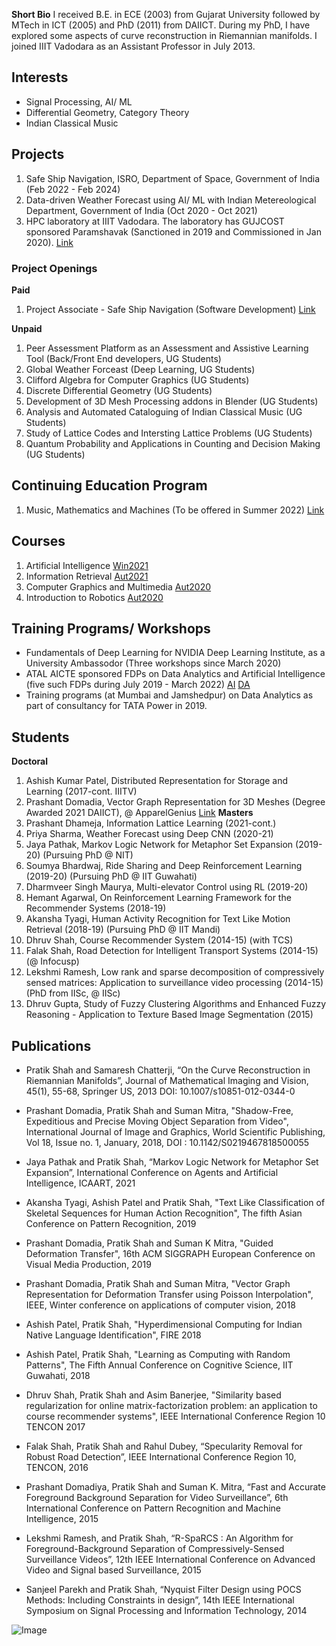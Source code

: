 **Short Bio**
I received B.E. in ECE (2003) from Gujarat University followed by MTech in ICT (2005) and PhD (2011) from DAIICT. During my PhD, I have explored some aspects of curve reconstruction in Riemannian manifolds. I joined IIIT Vadodara as an Assistant Professor in July 2013. 

## Interests
- Signal Processing, AI/ ML
- Differential Geometry, Category Theory 
- Indian Classical Music 

## Projects
1. Safe Ship Navigation, ISRO, Department of Space, Government of India (Feb 2022 - Feb 2024)
2. Data-driven Weather Forecast using AI/ ML with Indian Metereological Department, Government of India (Oct 2020 - Oct 2021)
3. HPC laboratory at IIIT Vadodara. The laboratory has GUJCOST sponsored Paramshavak (Sanctioned in 2019 and Commissioned in Jan 2020). [Link](https://sites.google.com/iiitvadodara.ac.in/hpc/paramshavak)

### Project Openings
**Paid**
1. Project Associate - Safe Ship Navigation (Software Development) [Link](www.iiitvadodara.ac.in)

**Unpaid**
1. Peer Assessment Platform as an Assessment and Assistive Learning Tool (Back/Front End developers, UG Students)
2. Global Weather Forceast (Deep Learning, UG Students)
3. Clifford Algebra for Computer Graphics (UG Students)
4. Discrete Differential Geometry (UG Students)
5. Development of 3D Mesh Processing addons in Blender (UG Students)
6. Analysis and Automated Cataloguing of Indian Classical Music (UG Students)
7. Study of Lattice Codes and Intersting Lattice Problems (UG Students)
8. Quantum Probability and Applications in Counting and Decision Making (UG Students)

## Continuing Education Program
1. Music, Mathematics and Machines (To be offered in Summer 2022) [Link](https://docs.google.com/document/d/1YrRtV3XS5JHCwIW72iv9hDL5vbqJ7OOZwMZY8uneukU/edit?usp=sharing)

## Courses
1. Artificial Intelligence [Win2021](https://docs.google.com/spreadsheets/d/1WTbiZyvn-2dqTuhYvgw6vKkqq1VsWiimmT4mE-8UIOk/edit?usp=sharing)
2. Information Retrieval [Aut2021](https://drive.google.com/file/d/1mAP74p3Ltr7kTxI8P2mYpPJAv3NO6TB0/view?usp=sharing)
3. Computer Graphics and Multimedia [Aut2020](https://drive.google.com/file/d/1bsp-3ncPKsxJGMY33QFtEZCbPBzS1y1a/view?usp=sharing)
4. Introduction to Robotics [Aut2020](https://docs.google.com/document/d/11KUxoEwDoxFYC8uOw0X4sBnnODyLXPZZDOeqm57ced4/edit?usp=sharing)

## Training Programs/ Workshops
- Fundamentals of Deep Learning for NVIDIA Deep Learning Institute, as a University Ambassodor (Three workshops since March 2020)
- ATAL AICTE sponsored FDPs on Data Analytics and Artificial Intelligence (five such FDPs during July 2019 - March 2022) [AI](https://atal-ai.iiitvadodara.ac.in/) [DA](https://atal-da.iiitvadodara.ac.in/)
- Training programs (at Mumbai and Jamshedpur) on Data Analytics as part of consultancy for TATA Power in 2019.

## Students
**Doctoral**
1. Ashish Kumar Patel, Distributed Representation for Storage and Learning (2017-cont. IIITV)
2. Prashant Domadia, Vector Graph Representation for 3D Meshes (Degree Awarded 2021 DAIICT), @ ApparelGenius [Link](https://www.apparelgenius.io/)
**Masters**
1. Prashant Dhameja, Information Lattice Learning (2021-cont.)
2. Priya Sharma, Weather Forecast using Deep CNN (2020-21)
3. Jaya Pathak, Markov Logic Network for Metaphor Set Expansion (2019-20) (Pursuing PhD @ NIT)
4. Soumya Bhardwaj, Ride Sharing and Deep Reinforcement Learning (2019-20) (Pursuing PhD @ IIT Guwahati)
5. Dharmveer Singh Maurya, Multi-elevator Control using RL (2019-20) 
6. Hemant Agarwal, On Reinforcement Learning Framework for the Recommender Systems (2018-19)
7. Akansha Tyagi, Human Activity Recognition for Text Like Motion Retrieval (2018-19) (Pursuing PhD @ IIT Mandi)
8. Dhruv Shah, Course Recommender System (2014-15) (with TCS)
9. Falak Shah, Road Detection for Intelligent Transport Systems (2014-15) (@ Infocusp)
10. Lekshmi Ramesh, Low rank and sparse decomposition of compressively sensed matrices: Application to surveillance video processing (2014-15) (PhD from IISc, @ IISc)
11. Dhruv Gupta, Study of Fuzzy Clustering Algorithms and Enhanced Fuzzy Reasoning - Application to Texture Based Image Segmentation (2015)


## Publications
- Pratik Shah and Samaresh Chatterji, “On the Curve Reconstruction in Riemannian Manifolds”, Journal of Mathematical Imaging and Vision, 45(1), 55-68, Springer US, 2013 DOI: 10.1007/s10851-012-0344-0

- Prashant Domadia, Pratik Shah and Suman Mitra, "Shadow-Free, Expeditious and Precise Moving Object Separation from Video", International Journal of Image and Graphics, World Scientific Publishing, Vol 18, Issue no. 1, January, 2018, DOI : 10.1142/S0219467818500055
 
- Jaya Pathak and Pratik Shah, “Markov Logic Network for Metaphor Set Expansion”, International Conference on Agents and Artificial Intelligence, ICAART, 2021

- Akansha Tyagi, Ashish Patel and Pratik Shah, "Text Like Classification of Skeletal Sequences for Human Action Recognition", The fifth Asian Conference on Pattern Recognition, 2019

- Prashant Domadia, Pratik Shah and Suman K Mitra, "Guided Deformation Transfer", 16th ACM SIGGRAPH European Conference on Visual Media Production, 2019

- Prashant Domadia, Pratik Shah and Suman Mitra, "Vector Graph Representation for Deformation Transfer using Poisson Interpolation", IEEE, Winter conference on applications of computer vision, 2018

- Ashish Patel, Pratik Shah, "Hyperdimensional Computing for Indian Native Language Identification", FIRE 2018

- Ashish Patel, Pratik Shah, "Learning as Computing with Random Patterns", The Fifth Annual Conference on Cognitive Science, IIT Guwahati, 2018

- Dhruv Shah, Pratik Shah and Asim Banerjee, "Similarity based regularization for online matrix-factorization problem: an application to course recommender systems", IEEE International Conference Region 10 TENCON 2017
 
- Falak Shah, Pratik Shah and Rahul Dubey, “Specularity Removal for Robust Road Detection”, IEEE International Conference Region 10, TENCON, 2016
 
- Prashant Domadiya, Pratik Shah and Suman K. Mitra, “Fast and Accurate Foreground Background Separation for Video Surveillance”, 6th International Conference on Pattern Recognition and Machine Intelligence, 2015
 
- Lekshmi Ramesh, and Pratik Shah, “R-SpaRCS : An Algorithm for Foreground-Background Separation of Compressively-Sensed Surveillance Videos”, 12th IEEE International Conference on Advanced Video and Signal based Surveillance, 2015
 
- Sanjeel Parekh and Pratik Shah, “Nyquist Filter Design using POCS Methods: Including Constraints in design”, 14th IEEE International Symposium on Signal Processing and Information Technology, 2014

![Image](src)

